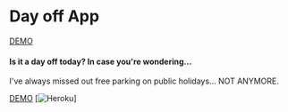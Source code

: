 # Day off App
[DEMO](https://thawing-forest-61141.herokuapp.com/)
#### Is it a day off today? In case you're wondering...
I've always missed out free parking on public holidays... NOT ANYMORE.

[DEMO](https://thawing-forest-61141.herokuapp.com/)
[![Heroku](http://heroku-badge.herokuapp.com/?app=day-off-app&style=flat)]
